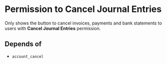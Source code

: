 # Permission to Cancel Journal Entries

Only shows the button to cancel invoices, payments and bank statements to users with **Cancel Journal Entries** permission.

## Depends of

* `account_cancel`
